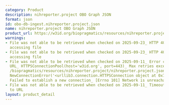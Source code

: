 ```yaml
---
category: Product
description: nihreporter.project OBO Graph JSON
format: json
id: obo-db-ingest.nihreporter.project.json
name: nihreporter.project OBO Graph JSON
product_url: https://w3id.org/biopragmatics/resources/nihreporter.project/nihreporter.project.json
warnings:
- File was not able to be retrieved when checked on 2025-09-23_ HTTP 404 error when
  accessing file
- File was not able to be retrieved when checked on 2025-09-23_ HTTP 404 error when
  accessing file
- File was not able to be retrieved when checked on 2025-09-11_ Error connecting to
  URL_ HTTPSConnectionPool(host='w3id.org', port=443)_ Max retries exceeded with url_
  /biopragmatics/resources/nihreporter.project/nihreporter.project.json (Caused by
  NewConnectionError('<urllib3.connection.HTTPSConnection object at 0x7fa35c762b10>_
  Failed to establish a new connection_ [Errno 101] Network is unreachable'))
- File was not able to be retrieved when checked on 2025-09-11_ Timeout connecting
  to URL
layout: product_detail
---
```

